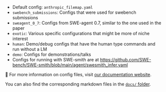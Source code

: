 * Default config: `anthropic_filemap.yaml`
* `swebench_submissions`: Configs that were used for swebench submissions
* `sweagent_0_7`: Configs from SWE-agent 0.7, similar to the one used in the paper
* `exotic`: Various specific configurations that might be more of niche interest
* `human`: Demo/debug configs that have the human type commands and run without a LM
* `demo`: Configs for demonstrations/talks
* Configs for running with SWE-smith are at https://github.com/SWE-bench/SWE-smith/blob/main/agent/swesmith_infer.yaml

🔗 For more information on config files, visit [our documentation website][docs].

You can also find the corresponding markdown files in the [`docs/` folder][source].

[docs]: https://swe-agent.com/latest/config/config
[source]: https://github.com/SWE-agent/SWE-agent/tree/main/docs
